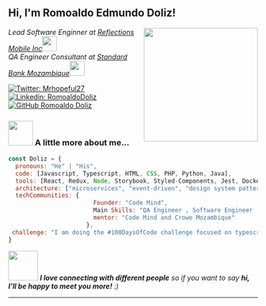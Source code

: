 <h2> Hi, I'm Romoaldo Edmundo Doliz!</h2>
<img align='right' src="https://media4.giphy.com/media/u2pmTWUi0MXjyrMaVj/200w.webp?cid=ecf05e47bcur2ijeocx3giunrfmfu3gp8yyfkm697p6hih5i&rid=200w.webp&ct=g" width="230">
<p><em>Lead Software Enginner at <a href="http://www.romoaldodoliz.com">Reflections Mobile Inc</a><img src="https://media.giphy.com/media/fYSnHlufseco8Fh93Z/giphy.gif" width="30"></br>QA Engineer Consultant at <a href="https://www.standardbank.co.mz">Standard Bank Mozambique</a><img src="https://www.newsaiep.com/moz_news/wp-content/uploads/standbank.gif" width="30"> 
</em></p>


[![Twitter: Mrhopeful27](https://img.shields.io/twitter/follow/mrhopeful27?style=social)](https://twitter.com/mrhopeful27)
[![Linkedin: RomoaldoDoliz](https://img.shields.io/badge/-romoaldodoliz-blue?style=flat-square&logo=Linkedin&logoColor=white&link=https://www.linkedin.com/in/romoaldodoliz/)](https://www.linkedin.com/in/romoaldodoliz/)
[![GitHub Romoaldo Doliz](https://img.shields.io/github/followers/romoaldodoliz?label=follow&style=social)](https://github.com/romoaldodoliz)


### <img src="https://media1.giphy.com/media/PI3QGKFN6XZUCMMqJm/200.webp?cid=ecf05e476x7s1zomtsyxw9z567nyl5yoae73l53tkjh2ya94&rid=200.webp&ct=g" width="50"> A little more about me...  

```javascript
const Doliz = {
  pronouns: "He" | "His",
  code: [Javascript, Typescript, HTML, CSS, PHP, Python, Java],
  tools: [React, Redux, Node, Storybook, Styled-Components, Jest, Docker],
  architecture: ["microservices", "event-driven", "design system pattern"],
  techCommunities: {
                        Founder: "Code Mind",
                        Main Skills: "QA Engineer , Software Engineer , Web Developer",
                        mentor: "Code Mind and Crowe Mozambique"
                      },
 challenge: "I am doing the #100DaysOfCode challenge focused on typescript"
}
```

<img src="https://media.giphy.com/media/LnQjpWaON8nhr21vNW/giphy.gif" width="60"> <em><b>I love connecting with different people</b> so if you want to say <b>hi, I'll be happy to meet you more!</b> :)</em>

---
